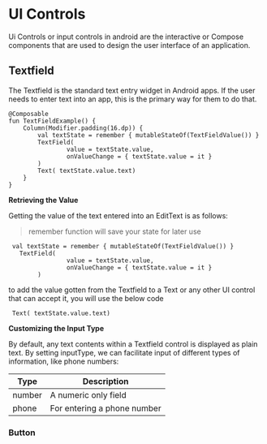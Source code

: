 # UI Controls
Ui Controls or input controls in android are the interactive or Compose components that are used to design the user interface of an application.

## Textfield
The Textfield is the standard text entry widget in Android apps. If the user needs to enter text into an app, this is the primary way for them to do that.

```
@Composable
fun TextFieldExample() {
    Column(Modifier.padding(16.dp)) {
        val textState = remember { mutableStateOf(TextFieldValue()) }
        TextField(
                value = textState.value,
                onValueChange = { textState.value = it }
        )
        Text( textState.value.text)
    }
}
```
**Retrieving the Value**

Getting the value of the text entered into an EditText is as follows:
> remember function will save your state for later use
```
 val textState = remember { mutableStateOf(TextFieldValue()) }
   TextField(
                value = textState.value,
                onValueChange = { textState.value = it }
        )
```
to add the value gotten from the Textfield to a Text or any other UI control that can accept it, you will use the below code 
```
 Text( textState.value.text)

```

**Customizing the Input Type**

By default, any text contents within a Textfield control is displayed as plain text. By setting inputType, we can facilitate input of different types of information, 
like phone numbers:

| Type | Description |
| ------ | ----------- |
| number | A numeric only field |
| phone | For entering a phone number |


### Button
